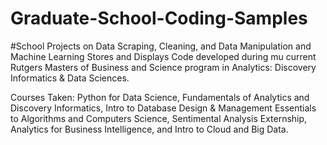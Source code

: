 # Graduate-School-Coding-Samples
#School Projects on Data Scraping, Cleaning, and Data Manipulation and Machine Learning
Stores and Displays Code developed during mu current Rutgers Masters of Business and Science program 
in Analytics: Discovery Informatics & Data Sciences.


Courses Taken: Python for Data Science, Fundamentals of Analytics and Discovery Informatics, Intro to Database Design & Management
Essentials to Algorithms and Computers Science, Sentimental Analysis Externship, Analytics for Business Intelligence, and Intro to 
Cloud and Big Data.


